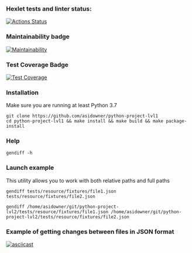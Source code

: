### Hexlet tests and linter status:
[![Actions Status](https://github.com/asidowner/python-project-lvl2/workflows/hexlet-check/badge.svg)](https://github.com/asidowner/python-project-lvl2/actions)

### Maintainability badge
[![Maintainability](https://api.codeclimate.com/v1/badges/2870a32618f322e4b392/maintainability)](https://codeclimate.com/github/asidowner/python-project-lvl2/maintainability)

### Test Coverage Badge
[![Test Coverage](https://api.codeclimate.com/v1/badges/2870a32618f322e4b392/test_coverage)](https://codeclimate.com/github/asidowner/python-project-lvl2/test_coverage)

### Installation

Make sure you are running at least Python 3.7

```commandline
git clone https://github.com/asidowner/python-project-lvl1
cd python-project-lvl1 && make install && make build && make package-install
```

### Help

```commandline
gendiff -h
```

### Launch example

This utility allows you to work with both relative paths and full paths

```commandline
gendiff tests/resource/fixtures/file1.json tests/resource/fixtures/file2.json

gendiff /home/asidowner/git/python-project-lvl2/tests/resource/fixtures/file1.json /home/asidowner/git/python-project-lvl2/tests/resource/fixtures/file2.json
```


### Example of getting changes between files in JSON format
[![asciicast](https://asciinema.org/a/w2G7XQbUA04x0DD31ztoosciD.svg)](https://asciinema.org/a/w2G7XQbUA04x0DD31ztoosciD)